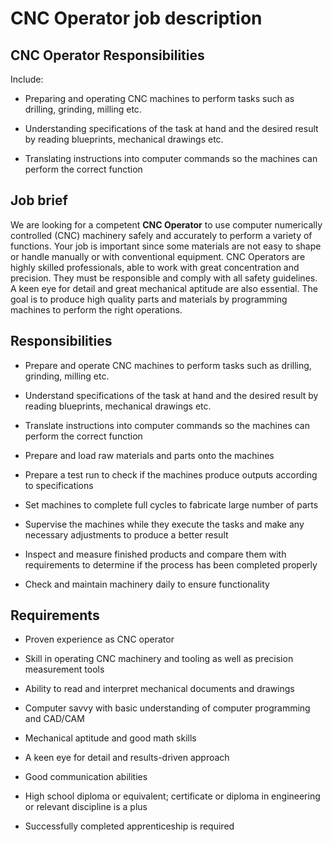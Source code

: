 # CNC Operator job description


## CNC Operator Responsibilities

Include:

* Preparing and operating CNC machines to perform tasks such as drilling, grinding, milling etc.

* Understanding specifications of the task at hand and the desired result by reading blueprints, mechanical drawings etc.

* Translating instructions into computer commands so the machines can perform the correct function


## Job brief

We are looking for a competent <b>CNC Operator</b> to use computer numerically controlled (CNC) machinery safely and accurately to perform a variety of functions. Your job is important since some materials are not easy to shape or handle manually or with conventional equipment.
CNC Operators are highly skilled professionals, able to work with great concentration and precision. They must be responsible and comply with all safety guidelines. A keen eye for detail and great mechanical aptitude are also essential.
The goal is to produce high quality parts and materials by programming machines to perform the right operations.


## Responsibilities

* Prepare and operate CNC machines to perform tasks such as drilling, grinding, milling etc.

* Understand specifications of the task at hand and the desired result by reading blueprints, mechanical drawings etc.

* Translate instructions into computer commands so the machines can perform the correct function

* Prepare and load raw materials and parts onto the machines

* Prepare a test run to check if the machines produce outputs according to specifications

* Set machines to complete full cycles to fabricate large number of parts

* Supervise the machines while they execute the tasks and make any necessary adjustments to produce a better result

* Inspect and measure finished products and compare them with requirements to determine if the process has been completed properly

* Check and maintain machinery daily to ensure functionality


## Requirements

* Proven experience as CNC operator

* Skill in operating CNC machinery and tooling as well as precision measurement tools

* Ability to read and interpret mechanical documents and drawings

* Computer savvy with basic understanding of computer programming and CAD/CAM

* Mechanical aptitude and good math skills

* A keen eye for detail and results-driven approach

* Good communication abilities

* High school diploma or equivalent; certificate or diploma in engineering or relevant discipline is a plus

* Successfully completed apprenticeship is required
